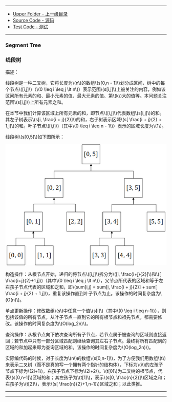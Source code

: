 --------
* [Upper Folder - 上一级目录](../)
* [Source Code - 源码](https://github.com/zhaochenyou/Way-to-Algorithm/blob/master/src/DataStructure/SegmentTree.hpp)
* [Test Code - 测试](https://github.com/zhaochenyou/Way-to-Algorithm/blob/master/src/DataStructure/SegmentTree.cpp)

--------

### Segment Tree
### 线段树
<div>
描述：
<p id="i">线段树是一种二叉树，它将长度为\(n\)的数组\(s[0,n - 1]\)划分成区间，树中的每个节点\([i,j]\)（\(0 \leq i \leq j \lt n\)）表示范围\(s[i,j]\)上被关注的内容，例如该区间所有元素的和、最小元素的值、最大元素的值、第\(k\)大的值等。本问题关注范围\(s[i,j]\)上所有元素之和。 </p>
<p id="i">在本节中我们计算该区域上所有元素的和，即节点\([i,j]\)代表数组\(s[i,j]\)的和。其左子树表示\(s[i, \frac{i + j}{2}]\)的和，右子树表示区域\(s[ \frac{i + j}{2} + 1,j]\)的和。叶子节点\([i,i]\)（其中\(0 \leq i \leq n - 1\)）表示的区域长度为\(1\)。 </p>
<p id="i">线段树\(s[0,5]\)如下图所示： </p>
<p id="c"><img src="../res/SegmentTree1.png" /></p>
<p id="i">构造操作：从根节点开始，递归的将节点\([i,j]\)拆分为\([i, \frac{i+j}{2}]\)和\([ \frac{i+j}{2}+1,j]\)（其中\(0 \leq i \leq j \lt n\)），父节点所代表的区域和等于左右孩子节点代表的区域和之和，即\(sum[i,j] = sum[i, \frac{i + j}{2}] + sum[ \frac{i + j}{2} + 1,j]\)，重复该操作直到叶子节点为止。该操作的时间复杂度为\(O(n)\)。 </p>
<p id="i">单点更新操作：修改数组\(s\)中任意一个值\(s[i]\)（其中\(0 \leq i \leq n-1\)），则包括该值的所有节点，从叶子节点一直到它的所有根节点和祖先节点，都需要修改。该操作的时间复杂度为\(O(log_2⁡n)\)。 </p>
<p id="i">查询操作：从根节点向下依次查询所有子节点，若节点属于被查询的区域则直接返回；若节点中只有一部分区域匹配则继续查询其左右子节点。最终将所有匹配到的区域的和加起来即为查询区域的和。该操作的时间复杂度为\(O(log_2⁡n)\)。 </p>
<p id="i">实际编代码的时候，对于长度为\(n\)的数组\(s[0,n-1]\)，为了方便我们用数组\(t\)来表示二叉树（而不是真的写一个拥有两个指针的结构体），下标为\(i\)的左孩子节点下标为\(2i+1\)，右孩子节点下标为\(2i+2\)。\(t[0]\)为二叉树的根节点，代表\(s[0,n-1]\)区域的和；其左孩子为\(t[1]\)，表示\(s[0, \frac{n}{2}]\)区域之和；右孩子为\(t[2]\)，表示\(s[ \frac{n}{2}+1,n-1]\)区域之和；以此类推。 </p>
</div>

--------
--------
